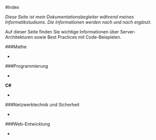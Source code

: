 #Index

*Diese Seite ist mein Dokumentationsbegleiter während meines Informatikstudiums. Die Informationen werden nach und nach ergänzt.*

Auf dieser Seite finden Sie wichtige Informationen über Server-Architekturen sowie Best Practices mit Code-Beispielen.

###Mathe
- [1.1]: ./Mathe/Formeln/index.html "Formeln"

###Programmierung
- [2.1]: ./CS/MVC/index.html "MVC"

**C#**
- [2.2]: ./CS/Klasse/index.html "Klasse"

###Netzwerktechnik und Sicherheit
- [3.1]: ./NetSec/Topologie/index.html "Topologie"

###Web-Entwicklung
- [4.1]: ./Server/MVC/index.html "MVC"
